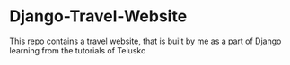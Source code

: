 # Django-Travel-Website
This repo contains a travel website, that is built by me as a part of Django learning from the tutorials of Telusko
